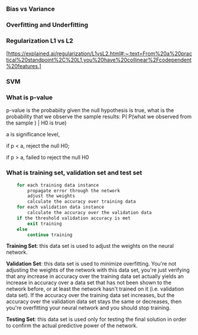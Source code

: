 ### Bias vs Variance

### Overfitting and Underfitting


### Regularization L1 vs L2
[https://explained.ai/regularization/L1vsL2.html#:~:text=From%20a%20practical%20standpoint%2C%20L1,you%20have%20collinear%2Fcodependent%20features.]


### SVM



### What is p-value
p-value is the probabiity given the null hypothesis is true, what is the probability that we observe the sample results:  P( P(what we observed from the sample ) | H0 is true)

a is significance level, 

if p < a, reject the null H0;

if p > a, failed to reject the null H0

### What is training set, validation set and test set
```for each epoch
    for each training data instance
        propagate error through the network
        adjust the weights
        calculate the accuracy over training data
    for each validation data instance
        calculate the accuracy over the validation data
    if the threshold validation accuracy is met
        exit training
    else
        continue training
 ```
 
**Training Set**: this data set is used to adjust the weights on the neural network.

**Validation Set**: this data set is used to minimize overfitting. You're not adjusting the weights of the network with this data set, you're just verifying that any increase in accuracy over the training data set actually yields an increase in accuracy over a data set that has not been shown to the network before, or at least the network hasn't trained on it (i.e. validation data set). If the accuracy over the training data set increases, but the accuracy over the validation data set stays the same or decreases, then you're overfitting your neural network and you should stop training.

**Testing Set**: this data set is used only for testing the final solution in order to confirm the actual predictive power of the network.
